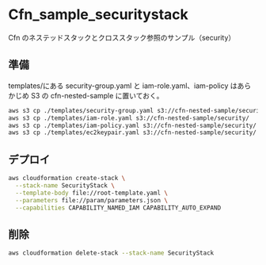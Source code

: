# Cfn_sample_securitystack

Cfn のネステッドスタックとクロススタック参照のサンプル（security）

## 準備

templates/にある security-group.yaml と iam-role.yaml、iam-policy はあらかじめ S3 の cfn-nested-sample に置いておく。

```bash
aws s3 cp ./templates/security-group.yaml s3://cfn-nested-sample/security/
aws s3 cp ./templates/iam-role.yaml s3://cfn-nested-sample/security/
aws s3 cp ./templates/iam-policy.yaml s3://cfn-nested-sample/security/
aws s3 cp ./templates/ec2keypair.yaml s3://cfn-nested-sample/security/
```

## デプロイ

```bash
aws cloudformation create-stack \
  --stack-name SecurityStack \
  --template-body file://root-template.yaml \
  --parameters file://param/parameters.json \
  --capabilities CAPABILITY_NAMED_IAM CAPABILITY_AUTO_EXPAND

```

## 削除

```bash
aws cloudformation delete-stack --stack-name SecurityStack
```

